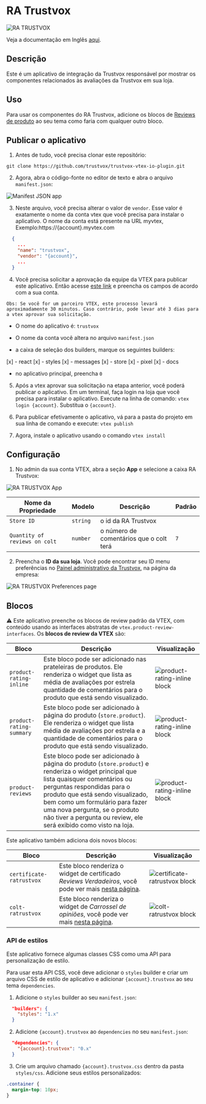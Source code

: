 # RA Trustvox

![RA TRUSTVOX](https://ra-trustvox.intercom-attachments-1.com/i/o/386735661/6c801ddb284eaec619f98d66/file-u9QW9ZFVbA.png)

Veja a documentação em Inglês [aqui](./docs/README_EN.md).

## Descrição

Este é um aplicativo de integração da Trustvox responsável por mostrar os componentes relacionados às avaliações da Trustvox em sua loja.

## Uso

Para usar os componentes do RA Trustvox, adicione os blocos de [Reviews de produto](https://github.com/vtex-apps/product-review-interfaces/tree/master/example) ao seu tema como faria com qualquer outro bloco.

## Publicar o aplicativo

1. Antes de tudo, você precisa clonar este repositório:

```
git clone https://github.com/trustvox/trustvox-vtex-io-plugin.git
```

2. Agora, abra o código-fonte no editor de texto e abra o arquivo `manifest.json`:

![Manifest JSON app](/docs/assets/tree_manifest.json.png)

3. Neste arquivo, você precisa alterar o valor de `vendor`. Esse valor é exatamente o nome da conta vtex que você precisa para instalar o aplicativo. O nome da conta está presente na URL myvtex, Exemplo:https://{account}.myvtex.com

```json
  {
    ...
    "name": "trustvox",
    "vendor": "{account}",
    ...
  }
```

4. Você precisa solicitar a aprovação da equipe da VTEX para publicar este aplicativo. Então acesse [este link](https://forms.gle/f7bYdTA7tfdfB5tt7) e preencha os campos de acordo com a sua conta.

```
Obs: Se você for um parceiro VTEX, este processo levará aproximadamente 30 minutos. Caso contrário, pode levar até 3 dias para a vtex aprovar sua solicitação.
```

* O nome do aplicativo é: `trustvox`

* O nome da conta você altera no arquivo `manifest.json`

* a caixa de seleção dos builders, marque os seguintes builders:

[x] - react
[x] - styles
[x] - messages
[x] - store
[x] - pixel
[x] - docs

* no aplicativo principal, preencha `0`


5. Após a vtex aprovar sua solicitação na etapa anterior, você poderá publicar o aplicativo. Em um terminal, faça login na loja que você precisa para instalar o aplicativo. Execute na linha de comando: `vtex login {account}`. Substitua o `{account}`.


6. Para publicar efetivamente o aplicativo, vá para a pasta do projeto em sua linha de comando e execute: `vtex publish`

5. Agora, instale o aplicativo usando o comando `vtex install`

## Configuração

1. No admin da sua conta VTEX, abra a seção **App** e selecione a caixa RA Trustvox:

![RA TRUSTVOX App](/docs/assets/app-settings.png)

| Nome da Propriedade      | Modelo     | Descrição                                          | Padrão |
| - | - | - | - |
| `Store ID` | `string` | o id da RA Trustvox | |
| `Quantity of reviews on colt` | `number` | o número de comentários que o colt terá | `7`

2. Preencha o **ID da sua loja**. Você pode encontrar seu ID menu preferências no [Painel administrativo da Trustvox](https://app.trustvox.com.br/auth/login), na página da empresa:

![RA TRUSTVOX Preferences page](/docs/assets/install-preferences-page.png)


## Blocos

⚠️ Este aplicativo preenche os blocos de review padrão da VTEX, com conteúdo usando as interfaces abstratas de `vtex.product-review-interfaces`. Os **blocos de review da VTEX** são:

| Bloco | Descrição | Visualização |
| - | - | - |
| `product-rating-inline` | Este bloco pode ser adicionado nas prateleiras de produtos. Ele renderiza o widget que lista as média de avaliações por estrela quantidade de comentários para o produto que está sendo visualizado. | ![product-rating-inline block](/docs/assets/product-rating-inline.png) |
| `product-rating-summary` | Este bloco pode ser adicionado à página do produto (`store.product`). Ele renderiza o widget que lista média de avaliações por estrela e a quantidade de comentários para o produto que está sendo visualizado. | ![product-rating-inline block](/docs/assets/product-rating-summary.png) |
| `product-reviews` | Este bloco pode ser adicionado à página do produto (`store.product`) e renderiza o widget principal que lista quaisquer comentários ou perguntas respondidas para o produto que está sendo visualizado, bem como um formulário para fazer uma nova pergunta, se o produto não tiver a pergunta ou review, ele será exibido como visto na loja. | ![product-rating-inline block](/docs/assets/product-reviews.png) |

Este aplicativo também adiciona dois novos blocos:

| Bloco | Descrição | Visualização |
| - | - | - |
| `certificate-ratrustvox` | Este bloco renderiza o widget de certificado *Reviews Verdadeiros*, você pode ver mais [nesta página](https://help.trustvox.com.br/pt-BR/articles/5551970-como-adicionar-e-exibir-o-selo-de-reviews-verdadeiros-no-seu-site). | ![certificate-ratrustvox block](/docs/assets/certificate-ratrustvox.png) |
| `colt-ratrustvox` | Este bloco renderiza o widget de *Carrossel de opiniões*, você pode ver mais [nesta página](https://help.trustvox.com.br/pt-BR/articles/5557670-como-adicionar-as-opinioes-de-loja-carrossel-da-ra-trustvox-em-seu-site). | ![colt-ratrustvox block](/docs/assets/colt-ratrustvox.png) |

### API de estilos

Este aplicativo fornece algumas classes CSS como uma API para personalização de estilo.

Para usar esta API CSS, você deve adicionar o `styles` builder e criar um arquivo CSS de estilo de aplicativo e adicionar `{account}.trustvox` ao seu tema `dependencies`.


1. Adicione o `styles` builder ao seu `manifest.json`:

```json
  "builders": {
    "styles": "1.x"
  }
```

2. Adicione `{account}.trustvox` ao `dependencies` no seu `manifest.json`:

```json
  "dependencies": {
    "{account}.trustvox": "0.x"
  }
```

3. Crie um arquivo chamado `{account}.trustvox.css` dentro da pasta `styles/css`. Adicione seus estilos personalizados: 

```css
.container {
  margin-top: 10px;
}
```
